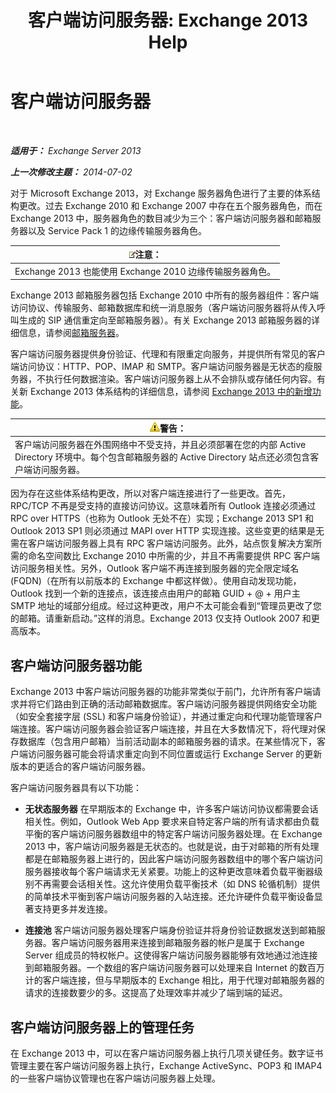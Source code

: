 ﻿---
title: '客户端访问服务器: Exchange 2013 Help'
TOCTitle: 客户端访问服务器
ms:assetid: 87e206ab-7a7b-4b4f-be1a-5035713c74d2
ms:mtpsurl: https://technet.microsoft.com/zh-cn/library/Dd298114(v=EXCHG.150)
ms:contentKeyID: 50490980
ms.date: 01/11/2018
mtps_version: v=EXCHG.150
ms.translationtype: HT
---

# 客户端访问服务器

 

_**适用于：** Exchange Server 2013_

_**上一次修改主题：** 2014-07-02_

对于 Microsoft Exchange 2013，对 Exchange 服务器角色进行了主要的体系结构更改。过去 Exchange 2010 和 Exchange 2007 中存在五个服务器角色，而在 Exchange 2013 中，服务器角色的数目减少为三个：客户端访问服务器和邮箱服务器以及 Service Pack 1 的边缘传输服务器角色。

<table>
<thead>
<tr class="header">
<th><img src="images/Bb124558.note(EXCHG.150).gif" title="注意" alt="注意" />注意：</th>
</tr>
</thead>
<tbody>
<tr class="odd">
<td>Exchange 2013 也能使用 Exchange 2010 边缘传输服务器角色。</td>
</tr>
</tbody>
</table>


Exchange 2013 邮箱服务器包括 Exchange 2010 中所有的服务器组件：客户端访问协议、传输服务、邮箱数据库和统一消息服务（客户端访问服务器将从传入呼叫生成的 SIP 通信重定向至邮箱服务器）。有关 Exchange 2013 邮箱服务器的详细信息，请参阅[邮箱服务器](mailbox-server-exchange-2013-help.md)。

客户端访问服务器提供身份验证、代理和有限重定向服务，并提供所有常见的客户端访问协议：HTTP、POP、IMAP 和 SMTP。客户端访问服务器是无状态的瘦服务器，不执行任何数据渲染。客户端访问服务器上从不会排队或存储任何内容。有关新 Exchange 2013 体系结构的详细信息，请参阅 [Exchange 2013 中的新增功能](what-s-new-in-exchange-2013-exchange-2013-help.md)。

<table>
<thead>
<tr class="header">
<th><img src="images/JJ898581.warning(EXCHG.150).gif" title="警告" alt="警告" />警告：</th>
</tr>
</thead>
<tbody>
<tr class="odd">
<td>客户端访问服务器在外围网络中不受支持，并且必须部署在您的内部 Active Directory 环境中。每个包含邮箱服务器的 Active Directory 站点还必须包含客户端访问服务器。</td>
</tr>
</tbody>
</table>


因为存在这些体系结构更改，所以对客户端连接进行了一些更改。首先，RPC/TCP 不再是受支持的直接访问协议。这意味着所有 Outlook 连接必须通过 RPC over HTTPS（也称为 Outlook 无处不在）实现；Exchange 2013 SP1 和 Outlook 2013 SP1 则必须通过 MAPI over HTTP 实现连接。这些变更的结果是无需在客户端访问服务器上具有 RPC 客户端访问服务。此外，站点恢复解决方案所需的命名空间数比 Exchange 2010 中所需的少，并且不再需要提供 RPC 客户端访问服务相关性。另外，Outlook 客户端不再连接到服务器的完全限定域名 (FQDN)（在所有以前版本的 Exchange 中都这样做）。使用自动发现功能，Outlook 找到一个新的连接点，该连接点由用户的邮箱 GUID + @ + 用户主 SMTP 地址的域部分组成。经过这种更改，用户不太可能会看到“管理员更改了您的邮箱。请重新启动。”这样的消息。Exchange 2013 仅支持 Outlook 2007 和更高版本。

## 客户端访问服务器功能

Exchange 2013 中客户端访问服务器的功能非常类似于前门，允许所有客户端请求并将它们路由到正确的活动邮箱数据库。客户端访问服务器提供网络安全功能（如安全套接字层 (SSL) 和客户端身份验证），并通过重定向和代理功能管理客户端连接。客户端访问服务器会验证客户端连接，并且在大多数情况下，将代理对保存数据库（包含用户邮箱）当前活动副本的邮箱服务器的请求。在某些情况下，客户端访问服务器可能会将请求重定向到不同位置或运行 Exchange Server 的更新版本的更适合的客户端访问服务器。

客户端访问服务器具有以下功能：

  - **无状态服务器** 在早期版本的 Exchange 中，许多客户端访问协议都需要会话相关性。例如，Outlook Web App 要求来自特定客户端的所有请求都由负载平衡的客户端访问服务器数组中的特定客户端访问服务器处理。在 Exchange 2013 中，客户端访问服务器是无状态的。也就是说，由于对邮箱的所有处理都是在邮箱服务器上进行的，因此客户端访问服务器数组中的哪个客户端访问服务器接收每个客户端请求无关紧要。功能上的这种更改意味着负载平衡器级别不再需要会话相关性。这允许使用负载平衡技术（如 DNS 轮循机制）提供的简单技术平衡到客户端访问服务器的入站连接。还允许硬件负载平衡设备显著支持更多并发连接。

  - **连接池** 客户端访问服务器处理客户端身份验证并将身份验证数据发送到邮箱服务器。客户端访问服务器用来连接到邮箱服务器的帐户是属于 Exchange Server 组成员的特权帐户。这使得客户端访问服务器能够有效地通过池连接到邮箱服务器。一个数组的客户端访问服务器可以处理来自 Internet 的数百万计的客户端连接，但与早期版本的 Exchange 相比，用于代理对邮箱服务器的请求的连接数要少的多。这提高了处理效率并减少了端到端的延迟。

## 客户端访问服务器上的管理任务

在 Exchange 2013 中，可以在客户端访问服务器上执行几项关键任务。数字证书管理主要在客户端访问服务器上执行，Exchange ActiveSync、POP3 和 IMAP4 的一些客户端协议管理也在客户端访问服务器上处理。

